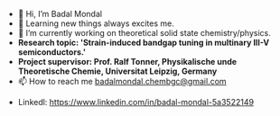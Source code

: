 - 👋 Hi, I’m Badal Mondal
- 👀 Learning new things always excites me.
- 🌱 I’m currently working on theoretical solid state chemistry/physics.
- **Research topic: 'Strain-induced bandgap tuning in multinary III-V semiconductors.'**
- **Project supervisor: Prof. Ralf Tonner, Physikalische unde Theoretische Chemie, Universitat Leipzig, Germany**
- 📫 How to reach me badalmondal.chembgc@gmail.com
<!--- - Status: Looking for **Postdoctoral, Research assistance, Scientific assistance position in theoretical/computational solid state chemistry/physics from middle of 2022**.--->
- Linkedl: https://www.linkedin.com/in/badal-mondal-5a3522149

<!---
bmondal94/bmondal94 is a ✨ special ✨ repository because its `README.md` (this file) appears on your GitHub profile.
You can click the Preview link to take a look at your changes.
--->
